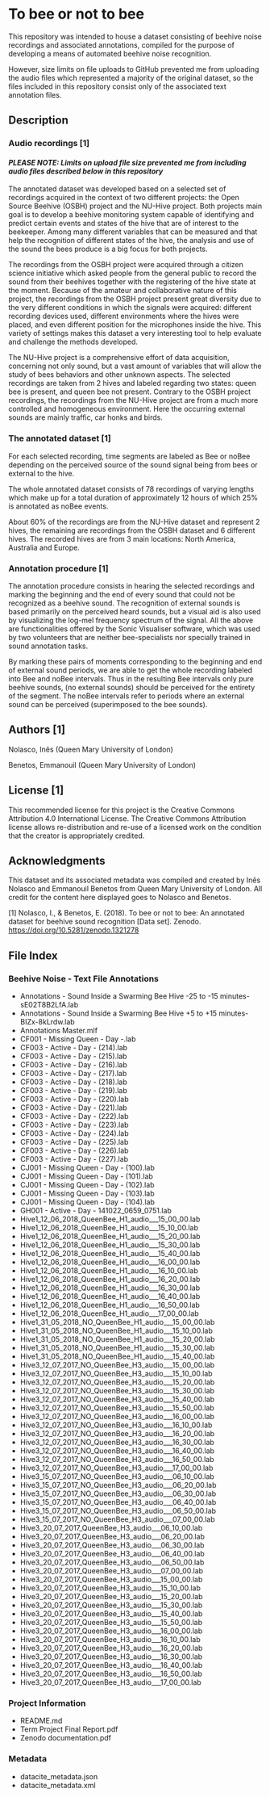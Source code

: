 # To bee or not to bee

This repository was intended to house a dataset consisting of beehive noise recordings and associated annotations, compiled for the purpose of developing a means of automated beehive noise recognition.

However, size limits on file uploads to GitHub prevented me from uploading the audio files which represented a majority of the original dataset, so the files included in this repository consist only of the associated text annotation files.

## Description

### Audio recordings [1]

#### *PLEASE NOTE: Limits on upload file size prevented me from including audio files described below in this repository*

The annotated dataset was developed based on a selected set of recordings acquired in the context of two different projects: the Open Source Beehive (OSBH) project and the NU-Hive project. Both projects main goal is to develop a beehive monitoring system capable of identifying and predict certain events and states of the hive that are of interest to the beekeeper. Among many different variables that can be measured and that help the recognition of different states of the hive, the analysis and use of the sound the bees produce is a big focus for both projects.

The recordings from the OSBH project were acquired through a citizen science initiative which asked people from the general public to record the sound from their beehives together with the registering of the hive state at the moment. Because of the amateur and collaborative nature of this project, the recordings from the OSBH project present great diversity due to the very different conditions in which the signals were acquired: different recording devices used, different environments where the hives were placed, and even different position for the microphones inside the hive. This variety of settings makes this dataset a very interesting tool to help evaluate and challenge the methods developed.

The NU-Hive project is a comprehensive effort of data acquisition, concerning not only sound, but a vast amount of variables that will allow the study of bees behaviors and other unknown aspects. The selected recordings are taken from 2 hives and labeled regarding two states: queen bee is present, and queen bee not present. Contrary to the OSBH project recordings, the recordings from the NU-Hive project are from a much more controlled and homogeneous environment. Here the occurring external sounds are mainly traffic, car honks and birds.

### The annotated dataset [1]

For each selected recording, time segments are labeled as Bee or noBee depending on the perceived source of the sound signal being from bees or external to the hive.

The whole annotated dataset consists of 78 recordings of varying lengths which make up for a total duration of approximately 12 hours of which 25% is annotated as noBee events.

About 60% of the recordings are from the NU-Hive dataset and represent 2 hives, the remaining are recordings from the OSBH dataset and 6 different hives. The recorded hives are from 3 main locations: North America, Australia and Europe.

 

### Annotation procedure [1]

The annotation procedure consists in hearing the selected recordings and marking the beginning and the end of every sound that could not be recognized as a beehive sound. The recognition of external sounds is based primarily on the perceived heard sounds, but a visual aid is also used by visualizing the log-mel frequency spectrum of the signal. All the above are functionalities offered by the Sonic Visualiser software, which was used by two volunteers that are neither bee-specialists nor specially trained in sound annotation tasks.

By marking these pairs of moments corresponding to the beginning and end of external sound periods, we are able to get the whole recording labeled into Bee and noBee intervals. Thus in the resulting Bee intervals only pure beehive sounds, (no external sounds) should be perceived for the entirety of the segment. The noBee intervals refer to periods where an external sound can be perceived (superimposed to the bee sounds).


## Authors [1]

Nolasco, Inês (Queen Mary University of London)
 
Benetos, Emmanouil (Queen Mary University of London)


## License [1]

This recommended license for this project is the Creative Commons Attribution 4.0 International License. The Creative Commons Attribution license allows re-distribution and re-use of a licensed work on the condition that the creator is appropriately credited.


## Acknowledgments

This dataset and its associated metadata was compiled and created by Inês Nolasco and Emmanouil Benetos from Queen Mary University of London. All credit for the content here displayed goes to Nolasco and Benetos.



[1] Nolasco, I., & Benetos, E. (2018). To bee or not to bee: An annotated dataset for beehive sound recognition [Data set]. Zenodo. 
 https://doi.org/10.5281/zenodo.1321278

## File Index

### Beehive Noise - Text File  Annotations
* Annotations - Sound Inside a Swarming Bee Hive  -25 to -15 minutes-sE02T8B2LfA.lab
* Annotations - Sound Inside a Swarming Bee Hive +5 to +15 minutes-BIZx-8kLrdw.lab
* Annotations Master.mlf
* CF001 - Missing Queen - Day -.lab
* CF003 - Active - Day - (214).lab
* CF003 - Active - Day - (215).lab
* CF003 - Active - Day - (216).lab
* CF003 - Active - Day - (217).lab
* CF003 - Active - Day - (218).lab
* CF003 - Active - Day - (219).lab
* CF003 - Active - Day - (220).lab
* CF003 - Active - Day - (221).lab
* CF003 - Active - Day - (222).lab
* CF003 - Active - Day - (223).lab
* CF003 - Active - Day - (224).lab
* CF003 - Active - Day - (225).lab
* CF003 - Active - Day - (226).lab
* CF003 - Active - Day - (227).lab
* CJ001 - Missing Queen - Day -  (100).lab
* CJ001 - Missing Queen - Day -  (101).lab
* CJ001 - Missing Queen - Day -  (102).lab
* CJ001 - Missing Queen - Day -  (103).lab
* CJ001 - Missing Queen - Day -  (104).lab
* GH001 - Active - Day - 141022_0659_0751.lab
* Hive1_12_06_2018_QueenBee_H1_audio___15_00_00.lab
* Hive1_12_06_2018_QueenBee_H1_audio___15_10_00.lab
* Hive1_12_06_2018_QueenBee_H1_audio___15_20_00.lab
* Hive1_12_06_2018_QueenBee_H1_audio___15_30_00.lab
* Hive1_12_06_2018_QueenBee_H1_audio___15_40_00.lab
* Hive1_12_06_2018_QueenBee_H1_audio___16_00_00.lab
* Hive1_12_06_2018_QueenBee_H1_audio___16_10_00.lab
* Hive1_12_06_2018_QueenBee_H1_audio___16_20_00.lab
* Hive1_12_06_2018_QueenBee_H1_audio___16_30_00.lab
* Hive1_12_06_2018_QueenBee_H1_audio___16_40_00.lab
* Hive1_12_06_2018_QueenBee_H1_audio___16_50_00.lab
* Hive1_12_06_2018_QueenBee_H1_audio___17_00_00.lab
* Hive1_31_05_2018_NO_QueenBee_H1_audio___15_00_00.lab
* Hive1_31_05_2018_NO_QueenBee_H1_audio___15_10_00.lab
* Hive1_31_05_2018_NO_QueenBee_H1_audio___15_20_00.lab
* Hive1_31_05_2018_NO_QueenBee_H1_audio___15_30_00.lab
* Hive1_31_05_2018_NO_QueenBee_H1_audio___15_40_00.lab
* Hive3_12_07_2017_NO_QueenBee_H3_audio___15_00_00.lab
* Hive3_12_07_2017_NO_QueenBee_H3_audio___15_10_00.lab
* Hive3_12_07_2017_NO_QueenBee_H3_audio___15_20_00.lab
* Hive3_12_07_2017_NO_QueenBee_H3_audio___15_30_00.lab
* Hive3_12_07_2017_NO_QueenBee_H3_audio___15_40_00.lab
* Hive3_12_07_2017_NO_QueenBee_H3_audio___15_50_00.lab
* Hive3_12_07_2017_NO_QueenBee_H3_audio___16_00_00.lab
* Hive3_12_07_2017_NO_QueenBee_H3_audio___16_10_00.lab
* Hive3_12_07_2017_NO_QueenBee_H3_audio___16_20_00.lab
* Hive3_12_07_2017_NO_QueenBee_H3_audio___16_30_00.lab
* Hive3_12_07_2017_NO_QueenBee_H3_audio___16_40_00.lab
* Hive3_12_07_2017_NO_QueenBee_H3_audio___16_50_00.lab
* Hive3_12_07_2017_NO_QueenBee_H3_audio___17_00_00.lab
* Hive3_15_07_2017_NO_QueenBee_H3_audio___06_10_00.lab
* Hive3_15_07_2017_NO_QueenBee_H3_audio___06_20_00.lab
* Hive3_15_07_2017_NO_QueenBee_H3_audio___06_30_00.lab
* Hive3_15_07_2017_NO_QueenBee_H3_audio___06_40_00.lab
* Hive3_15_07_2017_NO_QueenBee_H3_audio___06_50_00.lab
* Hive3_15_07_2017_NO_QueenBee_H3_audio___07_00_00.lab
* Hive3_20_07_2017_QueenBee_H3_audio___06_10_00.lab
* Hive3_20_07_2017_QueenBee_H3_audio___06_20_00.lab
* Hive3_20_07_2017_QueenBee_H3_audio___06_30_00.lab
* Hive3_20_07_2017_QueenBee_H3_audio___06_40_00.lab
* Hive3_20_07_2017_QueenBee_H3_audio___06_50_00.lab
* Hive3_20_07_2017_QueenBee_H3_audio___07_00_00.lab
* Hive3_20_07_2017_QueenBee_H3_audio___15_00_00.lab
* Hive3_20_07_2017_QueenBee_H3_audio___15_10_00.lab
* Hive3_20_07_2017_QueenBee_H3_audio___15_20_00.lab
* Hive3_20_07_2017_QueenBee_H3_audio___15_30_00.lab
* Hive3_20_07_2017_QueenBee_H3_audio___15_40_00.lab
* Hive3_20_07_2017_QueenBee_H3_audio___15_50_00.lab
* Hive3_20_07_2017_QueenBee_H3_audio___16_00_00.lab
* Hive3_20_07_2017_QueenBee_H3_audio___16_10_00.lab
* Hive3_20_07_2017_QueenBee_H3_audio___16_20_00.lab
* Hive3_20_07_2017_QueenBee_H3_audio___16_30_00.lab
* Hive3_20_07_2017_QueenBee_H3_audio___16_40_00.lab
* Hive3_20_07_2017_QueenBee_H3_audio___16_50_00.lab
* Hive3_20_07_2017_QueenBee_H3_audio___17_00_00.lab

### Project Information
* README.md
* Term Project Final Report.pdf
* Zenodo documentation.pdf

### Metadata
* datacite_metadata.json
* datacite_metadata.xml
